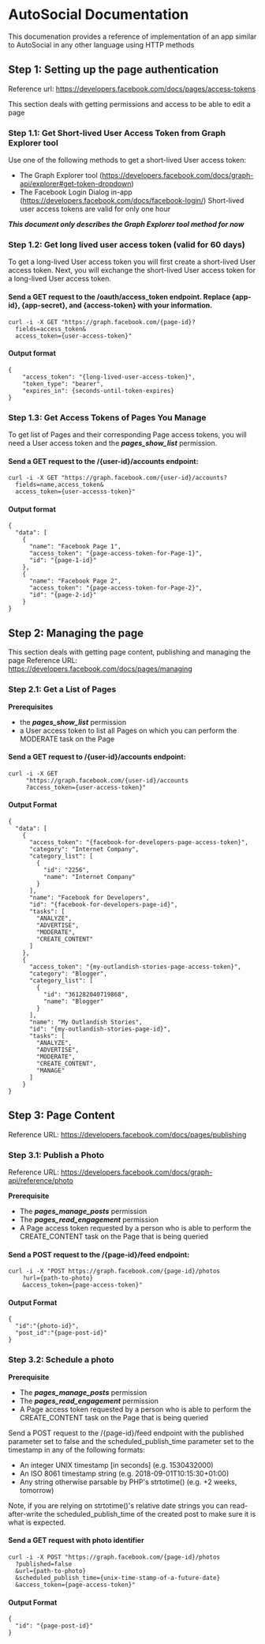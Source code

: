 # AutoSocial Documentation
This documenation provides a reference of implementation of an app similar to AutoSocial in any other language using HTTP methods

## Step 1: Setting up the page authentication
Reference url: https://developers.facebook.com/docs/pages/access-tokens

This section deals with getting permissions and access to be able to edit a page

### Step 1.1: Get Short-lived User Access Token from Graph Explorer tool 
Use one of the following methods to get a short-lived User access token:
* The Graph Explorer tool (https://developers.facebook.com/docs/graph-api/explorer#get-token-dropdown)
* The Facebook Login Dialog in-app (https://developers.facebook.com/docs/facebook-login/)
Short-lived user access tokens are valid for only one hour

***This document only describes the Graph Explorer tool method for now***

### Step 1.2: Get long lived user access token (valid for 60 days)
To get a long-lived User access token you will first create a short-lived User access token.
Next, you will exchange the short-lived User access token for a long-lived User access token.

#### Send a GET request to the /oauth/access_token endpoint. Replace {app-id}, {app-secret}, and {access-token} with your information.
```
curl -i -X GET "https://graph.facebook.com/{page-id}?
  fields=access_token&
  access_token={user-access-token}"
```

#### Output format
```
{
    "access_token": "{long-lived-user-access-token}",
    "token_type": "bearer",
    "expires_in": {seconds-until-token-expires}
}
```

### Step 1.3: Get Access Tokens of Pages You Manage
To get list of Pages and their corresponding Page access tokens, you will need a User access token and the ***pages_show_list*** permission.

#### Send a GET request to the /{user-id}/accounts endpoint:
```
curl -i -X GET "https://graph.facebook.com/{user-id}/accounts?
  fields=name,access_token&
  access_token={user-accesss-token}"
```

#### Output format
```
{
  "data": [
    {
      "name": "Facebook Page 1",
      "access_token": "{page-access-token-for-Page-1}",
      "id": "{page-1-id}"
    },
    {
      "name": "Facebook Page 2",
      "access_token": "{page-access-token-for-Page-2}",
      "id": "{page-2-id}"
    }
}
```

## Step 2: Managing the page
This section deals with getting page content, publishing and managing the page
Reference URL: https://developers.facebook.com/docs/pages/managing

### Step 2.1: Get a List of Pages
**Prerequisites**
* the ***pages_show_list*** permission
* a User access token to list all Pages on which you can perform the MODERATE task on the Page

#### Send a GET request to /{user-id}/accounts endpoint:
```
curl -i -X GET 
     "https://graph.facebook.com/{user-id}/accounts
     ?access_token={user-access-token}"
```

#### Output Format
```
{
  "data": [
    {
      "access_token": "{facebook-for-developers-page-access-token}",
      "category": "Internet Company",
      "category_list": [
        {
          "id": "2256",
          "name": "Internet Company"
        }
      ],
      "name": "Facebook for Developers",
      "id": "{facebook-for-developers-page-id}",
      "tasks": [
        "ANALYZE",
        "ADVERTISE",
        "MODERATE",
        "CREATE_CONTENT"
      ]
    },
    {
      "access_token": "{my-outlandish-stories-page-access-token}",
      "category": "Blogger",
      "category_list": [
        {
          "id": "361282040719868",
          "name": "Blogger"
        }
      ],
      "name": "My Outlandish Stories",
      "id": "{my-outlandish-stories-page-id}",
      "tasks": [
        "ANALYZE",
        "ADVERTISE",
        "MODERATE",
        "CREATE_CONTENT",
        "MANAGE"
      ]
    }
}
```
## Step 3: Page Content
Reference URL: https://developers.facebook.com/docs/pages/publishing

### Step 3.1: Publish a Photo
Reference URL: https://developers.facebook.com/docs/graph-api/reference/photo

**Prerequisite**
* The ***pages_manage_posts*** permission
* The ***pages_read_engagement*** permission
* A Page access token requested by a person who is able to perform the CREATE_CONTENT task on the Page that is being queried

#### Send a POST request to the /{page-id}/feed endpoint:
```
curl -i -X "POST https://graph.facebook.com/{page-id}/photos
    ?url={path-to-photo}
    &access_token={page-access-token}"
```

#### Output Format
```
{
  "id":"{photo-id}",                        
  "post_id":"{page-post-id}"    
}
```
### Step 3.2: Schedule a photo
**Prerequisite**
* The ***pages_manage_posts*** permission
* The ***pages_read_engagement*** permission
* A Page access token requested by a person who is able to perform the CREATE_CONTENT task on the Page that is being queried

Send a POST request to the /{page-id}/feed endpoint with the published parameter set to false and the scheduled_publish_time parameter set to the timestamp in any of the following formats:
* An integer UNIX timestamp [in seconds] (e.g. 1530432000)
* An ISO 8061 timestamp string (e.g. 2018-09-01T10:15:30+01:00)
* Any string otherwise parsable by PHP's strtotime() (e.g. +2 weeks, tomorrow)

Note, if you are relying on strtotime()'s relative date strings you can read-after-write the scheduled_publish_time of the created post to make sure it is what is expected.

#### Send a GET request with photo identifier
```
curl -i -X POST "https://graph.facebook.com/{page-id}/photos
  ?published=false
  &url={path-to-photo}
  &scheduled_publish_time={unix-time-stamp-of-a-future-date}
  &access_token={page-access-token}"
```

#### Output Format
```
{
  "id": "{page-post-id}"   
}
```